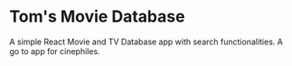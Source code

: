 # Tom's Movie Database

A simple React Movie and TV Database app with search functionalities. A go to app for cinephiles.
